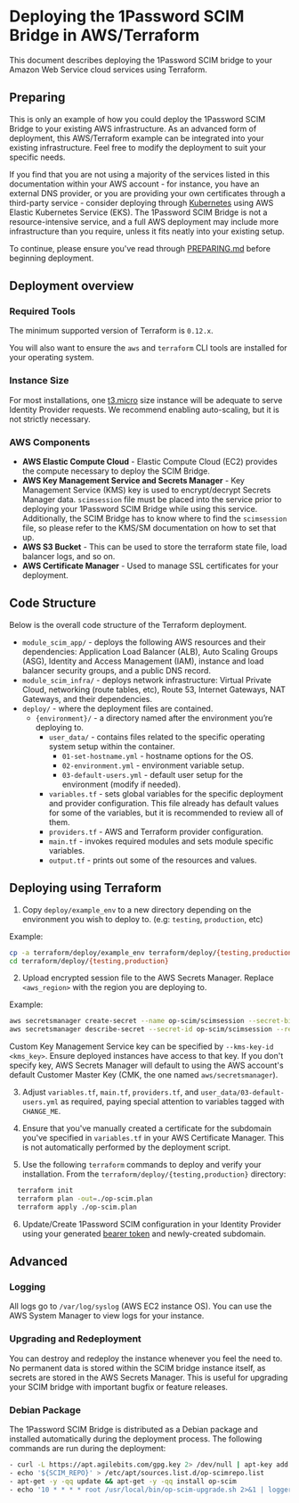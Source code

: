 # Deploying the 1Password SCIM Bridge in AWS/Terraform

This document describes deploying the 1Password SCIM bridge to your Amazon Web Service cloud services using Terraform.


## Preparing

This is only an example of how you could deploy the 1Password SCIM Bridge to your existing AWS infrastructure. As an advanced form of deployment, this AWS/Terraform example can be integrated into your existing infrastructure. Feel free to modify the deployment to suit your specific needs.

If you find that you are not using a majority of the services listed in this documentation within your AWS account - for instance, you have an external DNS provider, or you are providing your own certificates through a third-party service - consider deploying through [Kubernetes](https://github.com/1Password/scim-examples/tree/master/kubernetes/README.md) using AWS Elastic Kubernetes Service (EKS). The 1Password SCIM Bridge is not a resource-intensive service, and a full AWS deployment may include more infrastructure than you require, unless it fits neatly into your existing setup.

To continue, please ensure you've read through [PREPARING.md](https://github.com/1Password/scim-examples/tree/master/PREPARING.md) before beginning deployment.


## Deployment overview

### Required Tools

The minimum supported version of Terraform is `0.12.x`.

You will also want to ensure the `aws` and `terraform` CLI tools are installed for your operating system.


### Instance Size

For most installations, one [t3.micro](https://github.com/1Password/scim-examples/tree/master/aws-terraform/terraform/deploy/example_env/variables.tf#L96) size instance will be adequate to serve Identity Provider requests. We recommend enabling auto-scaling, but it is not strictly necessary.


### AWS Components

* **AWS Elastic Compute Cloud** - Elastic Compute Cloud (EC2) provides the compute necessary to deploy the SCIM Bridge.
* **AWS Key Management Service and Secrets Manager** - Key Management Service (KMS) key is used to encrypt/decrypt Secrets Manager data. `scimsession` file must be placed into the service prior to deploying your 1Password SCIM Bridge while using this service. Additionally, the SCIM Bridge has to know where to find the `scimsession` file, so please refer to the KMS/SM documentation on how to set that up.
* **AWS S3 Bucket** - This can be used to store the terraform state file, load balancer logs, and so on.
* **AWS Certificate Manager** - Used to manage SSL certificates for your deployment.


## Code Structure

Below is the overall code structure of the Terraform deployment.

- `module_scim_app/` - deploys the following AWS resources and their dependencies: Application Load Balancer (ALB), Auto Scaling Groups (ASG), Identity and Access Management (IAM), instance and load balancer security groups, and a public DNS record.
- `module_scim_infra/` - deploys network infrastructure: Virtual Private Cloud, networking (route tables, etc), Route 53, Internet Gateways, NAT Gateways, and their dependencies.
- `deploy/` - where the deployment files are contained.
    - `{environment}/` - a directory named after the environment you’re deploying to.
        - `user_data/` - contains files related to the specific operating system setup within the container.
            - `01-set-hostname.yml` - hostname options for the OS.
            - `02-environment.yml` - environment variable setup.
            - `03-default-users.yml` - default user setup for the environment (modify if needed).
        - `variables.tf` - sets global variables for the specific deployment and provider configuration. This file already has default values for some of the variables, but it is recommended to review all of them.
        - `providers.tf` - AWS and Terraform provider configuration.
        - `main.tf` - invokes required modules and sets module specific variables.
        - `output.tf` - prints out some of the resources and values.


## Deploying using Terraform

1. Copy `deploy/example_env` to a new directory depending on the environment you wish to deploy to. (e.g: `testing`, `production`, etc)

Example:
```bash
cp -a terraform/deploy/example_env terraform/deploy/{testing,production}
cd terraform/deploy/{testing,production}
```

2. Upload encrypted session file to the AWS Secrets Manager. Replace `<aws_region>` with the region you are deploying to.

Example:
```bash
aws secretsmanager create-secret --name op-scim/scimsession --secret-binary file:///path/to/scimsession --region <aws_region>
aws secretsmanager describe-secret --secret-id op-scim/scimsession --region <aws_region>
```

Custom Key Management Service key can be specified by `--kms-key-id <kms_key>`. Ensure deployed instances have access to that key. If you don't specify key, AWS Secrets Manager will default to using the AWS account's default Customer Master Key (CMK, the one named `aws/secretsmanager`).

3. Adjust `variables.tf`, `main.tf`, `providers.tf`, and `user_data/03-default-users.yml` as required, paying special attention to variables tagged with `CHANGE_ME`.

4. Ensure that you've manually created a certificate for the subdomain you've specified in `variables.tf` in your AWS Certificate Manager. This is not automatically performed by the deployment script.

5. Use the following `terraform` commands to deploy and verify your installation. From the `terraform/deploy/{testing,production}` directory:

```bash
  terraform init
  terraform plan -out=./op-scim.plan
  terraform apply ./op-scim.plan
```

6. Update/Create 1Password SCIM configuration in your Identity Provider using your generated [bearer token](https://github.com/1Password/scim-examples/tree/master/PREPARING.md) and newly-created subdomain.


## Advanced

### Logging

All logs go to `/var/log/syslog` (AWS EC2 instance OS). You can use the AWS System Manager to view logs for your instance.


### Upgrading and Redeployment

You can destroy and redeploy the instance whenever you feel the need to. No permanent data is stored within the SCIM bridge instance itself, as secrets are stored in the AWS Secrets Manager. This is useful for upgrading your SCIM bridge with important bugfix or feature releases.


### Debian Package

The 1Password SCIM Bridge is distributed as a Debian package and installed automatically during the deployment process. The following commands are run during the deployment:

```bash
- curl -L https://apt.agilebits.com/gpg.key 2> /dev/null | apt-key add -
- echo '${SCIM_REPO}' > /etc/apt/sources.list.d/op-scimrepo.list
- apt-get -y -qq update && apt-get -y -qq install op-scim
- echo '10 * * * * root /usr/local/bin/op-scim-upgrade.sh 2>&1 | logger -t op-scim-deploy-cron' > /etc/cron.d/50_op-scim && chmod 0644 /etc/cron.d/50_op-scim
```
